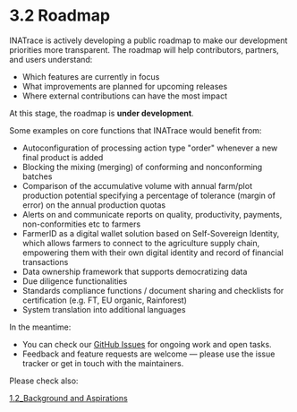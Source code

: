 # 3.2 Roadmap

INATrace is actively developing a public roadmap to make our development priorities more transparent. The roadmap will help contributors, partners, and users understand:

- Which features are currently in focus
- What improvements are planned for upcoming releases
- Where external contributions can have the most impact

At this stage, the roadmap is **under development**. 

Some examples on core functions that INATrace would benefit from: 

- Autoconfiguration of processing action type "order" whenever a new final product is added
- Blocking the mixing (merging) of conforming and nonconforming batches
- Comparison of the accumulative volume with annual farm/plot production potential specifying a percentage of tolerance (margin of error) on the annual production quotas
- Alerts on and communicate reports on quality, productivity, payments, non-conformities etc to farmers
- FarmerID as a digital wallet solution based on Self-Sovereign Identity, which allows farmers to connect to the agriculture supply chain, empowering them with their own digital identity and record of financial transactions
- Data ownership framework that supports democratizing data
- Due diligence functionalities
- Standards compliance functions / document sharing and checklists for certification (e.g. FT, EU organic, Rainforest)
- System translation into additional languages

In the meantime:
- You can check our [GitHub Issues](https://github.com/INATrace) for ongoing work and open tasks.  
- Feedback and feature requests are welcome — please use the issue tracker or get in touch with the maintainers.  

Please check also: 

[1.2_Background and Aspirations](1.2_Background_and_Aspirations.md)

